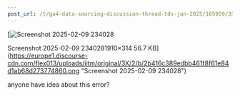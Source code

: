 ```yaml
---
post_url: /t/ga4-data-sourcing-discussion-thread-tds-jan-2025/165959/351
---
```

[![Screenshot 2025-02-09 234028](https://europe1.discourse-cdn.com/flex013/uploads/iitm/optimized/3X/2/b/2b416c389edbb461f8f61e84d1ab68d273774860_2_690x113.png)

Screenshot 2025-02-09 2340281910×314 56.7 KB](https://europe1.discourse-cdn.com/flex013/uploads/iitm/original/3X/2/b/2b416c389edbb461f8f61e84d1ab68d273774860.png "Screenshot 2025-02-09 234028")

  
anyone have idea about this error?